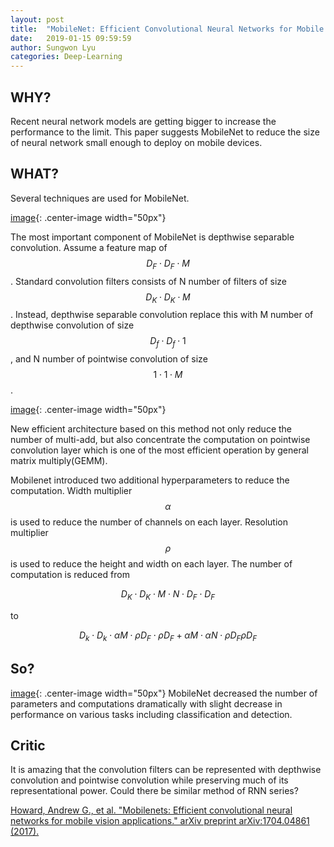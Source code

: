 ```yaml
---
layout: post
title:  "MobileNet: Efficient Convolutional Neural Networks for Mobile Vision Applications"
date:   2019-01-15 09:59:59
author: Sungwon Lyu
categories: Deep-Learning
---
```


## WHY? 
Recent neural network models are getting bigger to increase the performance to the limit. This paper suggests MobileNet to reduce the size of neural network small enough to deploy on mobile devices. 

## WHAT?
Several techniques are used for MobileNet.

[image](/assets/images/mbnet1.png){: .center-image width="50px"}

The most important component of MobileNet is depthwise separable convolution. Assume a feature map of $$D_F\cdot D_F \cdot M$$. Standard convolution filters consists of N number of filters of size $$D_K\cdot D_K \cdot M$$. Instead, depthwise separable convolution replace this with M number of depthwise convolution of size $$D_f\cdot D_f\cdot 1$$, and N number of pointwise convolution of size $$1\cdot 1 \cdot M$$.

[image](/assets/images/mbnet2.png){: .center-image width="50px"}

New efficient architecture based on this method not only reduce the number of multi-add, but also concentrate the computation on pointwise convolution layer which is one of the most efficient operation by general matrix multiply(GEMM). 

Mobilenet introduced two additional hyperparameters to reduce the computation. Width multiplier $$\alpha$$ is used to reduce the number of channels on each layer. Resolution multiplier $$\rho$$ is used to reduce the height and width on each layer. The number of computation is reduced from

$$
D_K \cdot D_K \cdot M \cdot N \cdot D_F \cdot D_F
$$

to

$$
D_k \cdot D_k \cdot \alpha M \cdot\rho D_F \cdot\rho D_F + \alpha M \cdot\alpha N \cdot\rho D_F \rho D_F 
$$

## So?
[image](/assets/images/mbnet3.png){: .center-image width="50px"}
MobileNet decreased the number of parameters and computations dramatically with slight decrease in performance on various tasks including classification and detection.

## Critic
It is amazing that the convolution filters can be represented with depthwise convolution and pointwise convolution while preserving much of its representational power. Could there be similar method of RNN series?

[Howard, Andrew G., et al. "Mobilenets: Efficient convolutional neural networks for mobile vision applications." arXiv preprint arXiv:1704.04861 (2017).](https://arxiv.org/abs/1704.04861)

